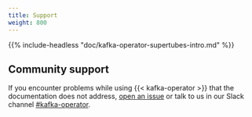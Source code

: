 ```yaml
---
title: Support
weight: 800
---
```


{{% include-headless "doc/kafka-operator-supertubes-intro.md" %}}

## Community support

If you encounter problems while using {{< kafka-operator >}} that the documentation does not address, [open an issue](https://github.com/banzaicloud/kafka-operator/issues) or talk to us in our Slack channel [#kafka-operator](https://eti.cisco.com/slack).
